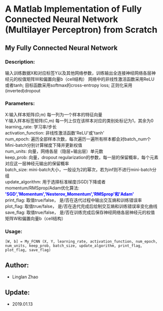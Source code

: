 A Matlab Implementation of Fully Connected Neural Network (Multilayer Perceptron) from Scratch
======
## My Fully Connected Neural Network
### Description:
输入训练数据X和对应标签Y以及其他网络参数，训练输出全连接神经网络各层神经元的权值矩阵W和偏置向量b（cell结构）
网络中的非线性激活函数采用ReLU或者tanh; 目标函数采用softmax的cross-entropy loss; 正则化采用(inverted)dropout
### Parameters:
X:输入样本矩阵(D,m) 每一列为一个样本的特征向量    
Y:输入样本标签矩阵(C,m) 每一列上仅在该样本对应的类别处标记为1，其余为0  
learning\_rate: 学习率/步长  
activation\_function: 非线性激活函数'ReLU'或'tanh'  
num\_epoch: 遍历全部样本次数，每次遍历一遍所有样本都会对batch\_num个Mini-batch分别计算梯度下降并更新权值  
num\_units: 向量，网络各层（隐层+输出层）单元数  
keep\_prob: 向量，dropout regularization的参数，每一层的保留概率，每个元素对应这一层神经元输出的保留概率  
batch\_size: mini-batch大小，一般设为2的幂次，若为inf则不进行mini-batch分组  
update\_algorithm: 用于选择标准梯度(SGD)下降或者momentum/RMSprop/Adam优化算法:
**<label style="color:blue">'SGD','Momentum','Nesterov_Momentum','RMSprop'和'Adam'</label>**   
print\_flag: 取值true/false， 是/否在迭代过程中输出交互熵和训练错误率  
plot\_flag: 取值true/false， 是/否在迭代完成后绘制交互熵和训练错误率变化曲线  
save\_flag: 取值true/false， 是/否在训练完成后保存神经网络各层神经元的权值矩阵W和偏置向量b（cell结构）  
### Usage:
```
[W, b] = My_FCNN (X, Y, learning_rate, activation_function, num_epoch, num_units, keep_prob, batch_size, update_algorithm, print_flag, plot_flag, save_flag)  
```
## Author: 
* Linglan Zhao
## Update: 
* 2019.01.13